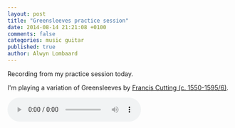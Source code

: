 ```yaml
---
layout: post
title: "Greensleeves practice session"
date: 2014-08-14 21:21:08 +0100
comments: false
categories: music guitar
published: true
author: Alwyn Lombaard
---
```


Recording from my practice session today. 

I'm playing a variation of Greensleeves by [Francis Cutting (c. 1550-1595/6)](http://en.wikipedia.org/wiki/Francis_Cutting).

<audio controls>
  <source src="/music/Greensleeves.mp3" type="audio/mpeg">
Your browser does not support the audio element but you can get the recording [here](/music/Greensleeves.mp3)
</audio>
